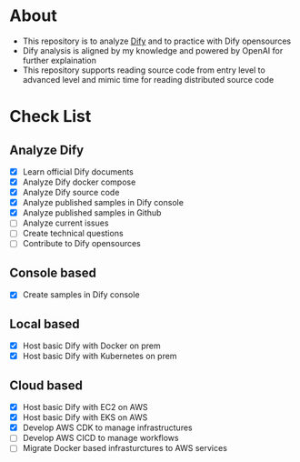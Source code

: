 # About
- This repository is to analyze [Dify](https://dify.ai/) and to practice with Dify opensources
- Dify analysis is aligned by my knowledge and powered by OpenAI for further explaination
- This repository supports reading source code from entry level to advanced level and mimic time for reading distributed source code
  
# Check List
## Analyze Dify
- [x] Learn official Dify documents
- [x] Analyze Dify docker compose
- [x] Analyze Dify source code
- [x] Analyze published samples in Dify console
- [x] Analyze published samples in Github
- [ ] Analyze current issues
- [ ] Create technical questions
- [ ] Contribute to Dify opensources
## Console based
- [x] Create samples in Dify console
## Local based
- [x] Host basic Dify with Docker on prem
- [x] Host basic Dify with Kubernetes on prem
## Cloud based
- [x] Host basic Dify with EC2 on AWS
- [x] Host basic Dify with EKS on AWS
- [x] Develop AWS CDK to manage infrastructures
- [ ] Develop AWS CICD to manage workflows
- [ ] Migrate Docker based infrasturctures to AWS services
